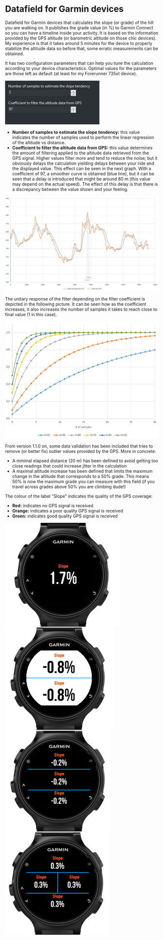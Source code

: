 # Datafield for Garmin devices
Datafield for Garmin devices that calculates the slope (or grade) of the hill you are walking on. It publishes the grade value (in %) to Garmin Connect so you can have a timeline inside your activity. It is based on the information provided by the GPS altitude (or barometric altitude on those chic devices).
My experience is that it takes around 5 minutes for the device to properly stabilize the altitude data so before that, some erratic measurements can be obtained.

It has two configuration parameters that can help you tune the calculation according to your device characteristics.
Optimal values for the parameters are those left as default (at least for my Forerunner 735xt device).

![alt text](https://github.com/mizamae/GarminSlopeDatafield/blob/master/manual/parameters.png)

- <b>Number of samples to estimate the slope tendency:</b> this value indicates the number of samples used to perform the linear regression of the altitude vs distance.
- <b>Coefficient to filter the altitude data from GPS:</b> this value determines the amount of filtering applied to the altitude data retrieved from the GPS signal. Higher values filter more and tend to reduce the noise; but it obviously delays the calculation yielding delays between your ride and the displayed value. This effect can be seen in the next graph. With a coefficient of 97, a smoother curve is obtained (blue line), but it can be seen that a delay is introduced that might be around 80 m (this value may depend on the actual speed). The effect of this delay is that there is a discrepancy between the value shown and your feeling.

![alt text](https://github.com/mizamae/GarminSlopeDatafield/blob/master/manual/filter_effect.png)

The unitary response of the filter depending on the filter coefficient is depicted in the following picture. It can be seen how as the coefficient increases, it also increases the number of samples it takes to reach close to final value (1 in this case).

![alt text](https://github.com/mizamae/GarminSlopeDatafield/blob/master/manual/filter_effect2.png)

From version 1.1.0 on, some data validation has been included that tries to remove (or better fix) outlier values provided by the GPS. More in concrete:
- A minimal elapsed distance (20 m) has been defined to avoid getting too close readings that could increase jitter in the calculation
- A maximal altitude increase has been defined that limits the maximum change in the altitude that corresponds to a 50% grade. This means 50% is now the maximum grade you can measure with this field (if you travel across grades above 50% you are climbing dude!)

The colour of the label "Slope" indicates the quality of the GPS coverage:

- <b>Red:</b> indicates no GPS signal is received
- <b>Orange:</b> indicates a poor quality GPS signal is received
- <b>Green:</b> indicates good quality GPS signal is received

![alt text](https://github.com/mizamae/GarminSlopeDatafield/blob/master/manual/pic1.png)
![alt text](https://github.com/mizamae/GarminSlopeDatafield/blob/master/manual/pic2.png)
![alt text](https://github.com/mizamae/GarminSlopeDatafield/blob/master/manual/pic3.png)
![alt text](https://github.com/mizamae/GarminSlopeDatafield/blob/master/manual/pic4.png)